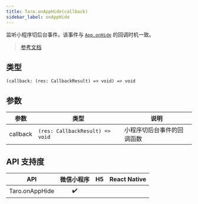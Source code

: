 ```yaml
---
title: Taro.onAppHide(callback)
sidebar_label: onAppHide
---
```


监听小程序切后台事件。该事件与 [`App.onHide`](https://developers.weixin.qq.com/miniprogram/dev/reference/api/App.html#onhide) 的回调时机一致。

> [参考文档](https://developers.weixin.qq.com/miniprogram/dev/api/base/app/app-event/wx.onAppHide.html)

## 类型

```tsx
(callback: (res: CallbackResult) => void) => void
```

## 参数

<table>
  <thead>
    <tr>
      <th>参数</th>
      <th>类型</th>
      <th>说明</th>
    </tr>
  </thead>
  <tbody>
    <tr>
      <td>callback</td>
      <td><code>(res: CallbackResult) =&gt; void</code></td>
      <td>小程序切后台事件的回调函数</td>
    </tr>
  </tbody>
</table>

## API 支持度

|      API       | 微信小程序 | H5 | React Native |
|:--------------:|:-----:|:--:|:------------:|
| Taro.onAppHide |  ✔️   |    |              |
